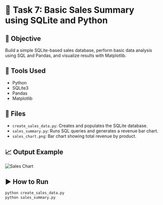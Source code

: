 # 🛒 Task 7: Basic Sales Summary using SQLite and Python

## 📌 Objective
Build a simple SQLite-based sales database, perform basic data analysis using SQL and Pandas, and visualize results with Matplotlib.

## 🧰 Tools Used
- Python
- SQLite3
- Pandas
- Matplotlib

## 📂 Files
- `create_sales_data.py`: Creates and populates the SQLite database.
- `sales_summary.py`: Runs SQL queries and generates a revenue bar chart.
- `sales_chart.png`: Bar chart showing total revenue by product.

## 📈 Output Example
![Sales Chart](sales_chart.png)

## ▶️ How to Run
```bash
python create_sales_data.py
python sales_summary.py
